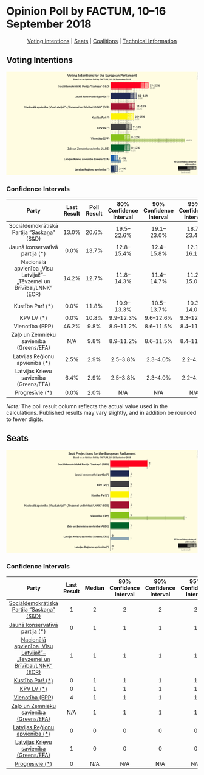 # Opinion Poll by FACTUM, 10–16 September 2018

<p align="center"><a href="#voting-intentions">Voting Intentions</a> | <a href="#seats">Seats</a> | <a href="#coalitions">Coalitions</a> | <a href="#technical-information">Technical Information</a></p>

## Voting Intentions

![Graph with voting intentions not yet produced](2018-09-16-FACTUM.png "Voting Intentions")

### Confidence Intervals

| Party | Last Result | Poll Result | 80% Confidence Interval | 90% Confidence Interval | 95% Confidence Interval | 99% Confidence Interval |
|:-----:|:-----------:|:-----------:|:-----------------------:|:-----------------------:|:-----------------------:|:-----------------------:|
| Sociāldemokrātiskā Partija “Saskaņa” (S&D) | 13.0% | 20.6% | 19.5–22.6% |19.1–23.0% |18.7–23.4% |18.0–24.2% |
| Jaunā konservatīvā partija (*) | 0.0% | 13.7% | 12.8–15.4% |12.4–15.8% |12.1–16.1% |11.6–16.8% |
| Nacionālā apvienība „Visu Latvijai!”–„Tēvzemei un Brīvībai/LNNK” (ECR) | 14.2% | 12.7% | 11.8–14.3% |11.4–14.7% |11.2–15.0% |10.6–15.7% |
| Kustība Par! (*) | 0.0% | 11.8% | 10.9–13.3% |10.5–13.7% |10.3–14.0% |9.8–14.7% |
| KPV LV (*) | 0.0% | 10.8% | 9.9–12.3% |9.6–12.6% |9.3–12.9% |8.8–13.5% |
| Vienotība (EPP) | 46.2% | 9.8% | 8.9–11.2% |8.6–11.5% |8.4–11.8% |7.9–12.4% |
| Zaļo un Zemnieku savienība (Greens/EFA) | N/A | 9.8% | 8.9–11.2% |8.6–11.5% |8.4–11.8% |7.9–12.4% |
| Latvijas Reģionu apvienība (*) | 2.5% | 2.9% | 2.5–3.8% |2.3–4.0% |2.2–4.2% |1.9–4.5% |
| Latvijas Krievu savienība (Greens/EFA) | 6.4% | 2.9% | 2.5–3.8% |2.3–4.0% |2.2–4.2% |1.9–4.5% |
| Progresīvie (*) | 0.0% | 2.0% | N/A |N/A |N/A |N/A |

*Note:* The poll result column reflects the actual value used in the calculations. Published results may vary slightly, and in addition be rounded to fewer digits.

## Seats

![Graph with seats not yet produced](2018-09-16-FACTUM-seats.png "Seats")

### Confidence Intervals

| Party | Last Result | Median | 80% Confidence Interval | 90% Confidence Interval | 95% Confidence Interval | 99% Confidence Interval |
|:-----:|:-----------:|:------:|:-----------------------:|:-----------------------:|:-----------------------:|:-----------------------:|
| <a href="#sociāldemokrātiskā-partija-“saskaņa”-(s&d)">Sociāldemokrātiskā Partija “Saskaņa” (S&D)</a> | 1 | 2 | 2 |2 |2 |2 |
| <a href="#jaunā-konservatīvā-partija-(*)">Jaunā konservatīvā partija (*)</a> | 0 | 1 | 1 |1 |1 |1 |
| <a href="#nacionālā-apvienība-„visu-latvijai!”–„tēvzemei-un-brīvībai/lnnk”-(ecr)">Nacionālā apvienība „Visu Latvijai!”–„Tēvzemei un Brīvībai/LNNK” (ECR)</a> | 1 | 1 | 1 |1 |1 |1 |
| <a href="#kustība-par!-(*)">Kustība Par! (*)</a> | 0 | 1 | 1 |1 |1 |1 |
| <a href="#kpv-lv-(*)">KPV LV (*)</a> | 0 | 1 | 1 |1 |1 |1 |
| <a href="#vienotība-(epp)">Vienotība (EPP)</a> | 4 | 1 | 1 |1 |1 |1 |
| <a href="#zaļo-un-zemnieku-savienība-(greens/efa)">Zaļo un Zemnieku savienība (Greens/EFA)</a> | N/A | 1 | 1 |1 |1 |1 |
| <a href="#latvijas-reģionu-apvienība-(*)">Latvijas Reģionu apvienība (*)</a> | 0 | 0 | 0 |0 |0 |0 |
| <a href="#latvijas-krievu-savienība-(greens/efa)">Latvijas Krievu savienība (Greens/EFA)</a> | 1 | 0 | 0 |0 |0 |0 |
| <a href="#progresīvie-(*)">Progresīvie (*)</a> | 0 | N/A | N/A |N/A |N/A |N/A |

